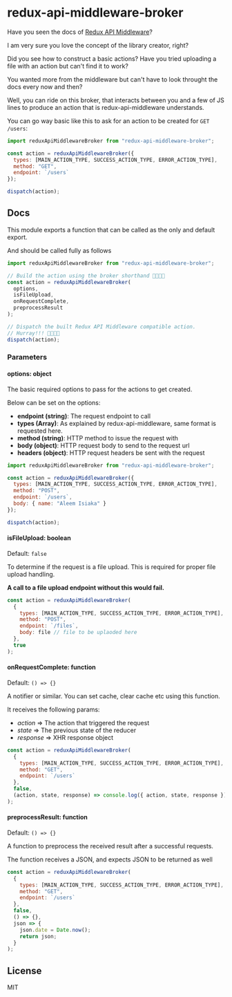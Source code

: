 # redux-api-middleware-broker

Have you seen the docs of
[Redux API Middleware](https://www.npmjs.com/package/redux-api-middleware)?

I am very sure you love the concept of the library creator, right?

Did you see how to construct a basic actions? Have you tried uploading a file
with an action but can't find it to work?

You wanted more from the middleware but can't have to look throught the docs
every now and then?

Well, you can ride on this broker, that interacts between you and a few of JS
lines to produce an action that is redux-api-middleware understands.

You can go way basic like this to ask for an action to be created for
`GET /users`:

```js
import reduxApiMiddlewareBroker from "redux-api-middleware-broker";

const action = reduxApiMiddlewareBroker({
  types: [MAIN_ACTION_TYPE, SUCCESS_ACTION_TYPE, ERROR_ACTION_TYPE],
  method: "GET",
  endpoint: `/users`
});

dispatch(action);
```

## Docs

This module exports a function that can be called as the only and default
export.

And should be called fully as follows

```js
import reduxApiMiddlewareBroker from "redux-api-middleware-broker";

// Build the action using the broker shorthand 💪💪💪💪
const action = reduxApiMiddlewareBroker(
  options,
  isFileUpload,
  onRequestComplete,
  preprocessResult
);

// Dispatch the built Redux API Middleware compatible action.
// Hurray!!! 💃💃💃💃
dispatch(action);
```

### Parameters

#### options: object

The basic required options to pass for the actions to get created.

Below can be set on the options:

- **endpoint (string)**: The request endpoint to call
- **types (Array)**: As explained by redux-api-middleware, same format is
  requested here.
- **method (string)**: HTTP method to issue the request with
- **body (object)**: HTTP request body to send to the request url
- **headers (object)**: HTTP request headers be sent with the request

```js
import reduxApiMiddlewareBroker from "redux-api-middleware-broker";

const action = reduxApiMiddlewareBroker({
  types: [MAIN_ACTION_TYPE, SUCCESS_ACTION_TYPE, ERROR_ACTION_TYPE],
  method: "POST",
  endpoint: `/users`,
  body: { name: "Aleem Isiaka" }
});

dispatch(action);
```

#### isFileUpload: boolean

Default: `false`

To determine if the request is a file upload. This is required for proper file
upload handling.

**A call to a file upload endpoint without this would fail.**

```js
const action = reduxApiMiddlewareBroker(
  {
    types: [MAIN_ACTION_TYPE, SUCCESS_ACTION_TYPE, ERROR_ACTION_TYPE],
    method: "POST",
    endpoint: `/files`,
    body: file // file to be uplaoded here
  },
  true
);
```

#### onRequestComplete: function

Default: `() => {}`

A notifier or similar. You can set cache, clear cache etc using this function.

It receives the following params:

- _action_ => The action that triggered the request
- _state_ => The previous state of the reducer
- _response_ => XHR response object

```js
const action = reduxApiMiddlewareBroker(
  {
    types: [MAIN_ACTION_TYPE, SUCCESS_ACTION_TYPE, ERROR_ACTION_TYPE],
    method: "GET",
    endpoint: `/users`
  },
  false,
  (action, state, response) => console.log({ action, state, response })
);
```

#### preprocessResult: function

Default: `() => {}`

A function to preprocess the received result after a successful requests.

The function receives a JSON, and expects JSON to be returned as well

```js
const action = reduxApiMiddlewareBroker(
  {
    types: [MAIN_ACTION_TYPE, SUCCESS_ACTION_TYPE, ERROR_ACTION_TYPE],
    method: "GET",
    endpoint: `/users`
  },
  false,
  () => {},
  json => {
    json.date = Date.now();
    return json;
  }
);
```

## License

MIT
